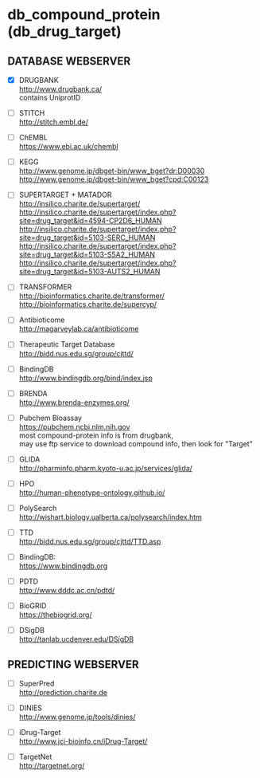 # db_compound_protein (db_drug_target)

## DATABASE WEBSERVER

- [x] DRUGBANK <br />
http://www.drugbank.ca/ <br />
contains UniprotID

- [ ] STITCH <br />
http://stitch.embl.de/

- [ ] ChEMBL <br />
https://www.ebi.ac.uk/chembl

- [ ] KEGG <br />
http://www.genome.jp/dbget-bin/www_bget?dr:D00030 <br />
http://www.genome.jp/dbget-bin/www_bget?cpd:C00123

- [ ] SUPERTARGET + MATADOR <br />
http://insilico.charite.de/supertarget/ <br />
http://insilico.charite.de/supertarget/index.php?site=drug_target&id=4594-CP2D6_HUMAN <br />
http://insilico.charite.de/supertarget/index.php?site=drug_target&id=5103-SERC_HUMAN <br />
http://insilico.charite.de/supertarget/index.php?site=drug_target&id=5103-S5A2_HUMAN <br />
http://insilico.charite.de/supertarget/index.php?site=drug_target&id=5103-AUTS2_HUMAN

- [ ] TRANSFORMER <br />
http://bioinformatics.charite.de/transformer/ <br />
http://bioinformatics.charite.de/supercyp/

- [ ] Antibioticome <br />
http://magarveylab.ca/antibioticome

- [ ] Therapeutic Target Database <br />
http://bidd.nus.edu.sg/group/cjttd/

- [ ] BindingDB <br />
http://www.bindingdb.org/bind/index.jsp

- [ ] BRENDA <br />
http://www.brenda-enzymes.org/

- [ ] Pubchem Bioassay  <br />
https://pubchem.ncbi.nlm.nih.gov  <br />
most compound-protein info is from drugbank,  <br />
may use ftp service to download compound info, then look for "Target"

- [ ] GLIDA <br />
http://pharminfo.pharm.kyoto-u.ac.jp/services/glida/

- [ ] HPO <br />
http://human-phenotype-ontology.github.io/

- [ ] PolySearch <br />
http://wishart.biology.ualberta.ca/polysearch/index.htm

- [ ] TTD <br />
http://bidd.nus.edu.sg/group/cjttd/TTD.asp

- [ ] BindingDB: <br />
https://www.bindingdb.org

- [ ] PDTD <br />
http://www.dddc.ac.cn/pdtd/

- [ ] BioGRID <br />
https://thebiogrid.org/

- [ ] DSigDB <br />
http://tanlab.ucdenver.edu/DSigDB

## PREDICTING WEBSERVER

- [ ] SuperPred <br />
http://prediction.charite.de

- [ ] DINIES <br />
http://www.genome.jp/tools/dinies/

- [ ] iDrug-Target <br />
http://www.jci-bioinfo.cn/iDrug-Target/

- [ ] TargetNet <br />
http://targetnet.org/
